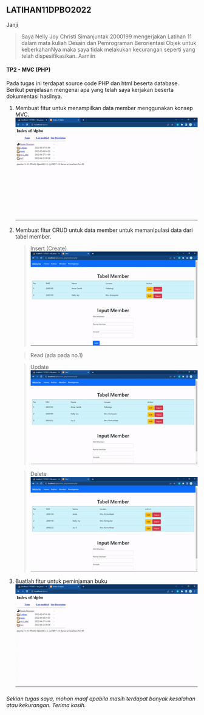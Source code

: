 ## LATIHAN11DPBO2022

Janji

>Saya Nelly Joy Christi Simanjuntak 2000199 mengerjakan Latihan 11 dalam mata kuliah Desain dan Pemrograman Berorientasi Objek untuk keberkahanNya maka saya tidak melakukan kecurangan seperti yang telah dispesifikasikan. Aamiin

#### TP2 - MVC (PHP)
Pada tugas ini terdapat source code PHP dan html beserta database. Berikut penjelasan mengenai apa yang telah saya kerjakan beserta dokumentasi hasilnya.

1. Membuat fitur untuk menampilkan data member menggunakan
konsep MVC. <br>
   ![](assets_readme/no1.gif)<br>

2. Membuat fitur CRUD untuk data member untuk memanipulasi data
dari tabel member. <br>
   > Insert (Create)
   > ![](assets_readme/create.gif)<br>

   > Read (ada pada no.1)

   > Update
   > ![](assets_readme/update.gif)<br>

   > Delete
   > ![](assets_readme/delete.gif)<br>
   
   
3. Buatlah fitur untuk peminjaman buku <br>
   ![](assets_readme/no3.gif)<br>
   

###### Sekian tugas saya, mohon maaf apabila masih terdapat banyak kesalahan atau kekurangan. Terima kasih.
